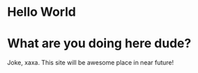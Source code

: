 # Hello World

# What are you doing here dude?

Joke, xaxa. This site will be awesome place in near future!

